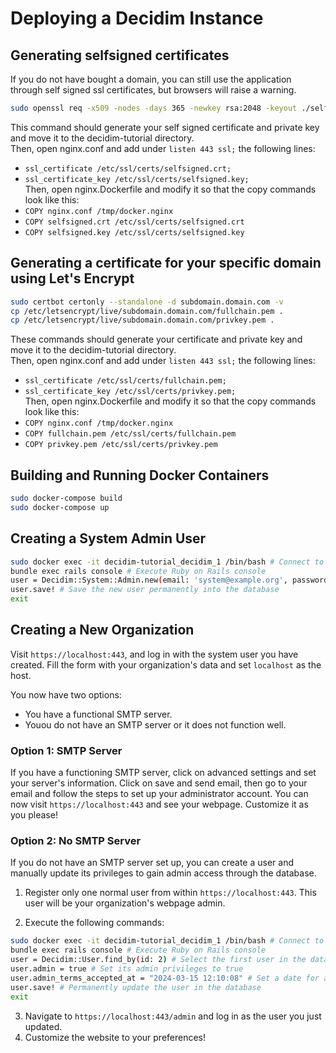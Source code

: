 # Deploying a Decidim Instance

## Generating selfsigned certificates
If you do not have bought a domain, you can still use the application through self signed ssl certificates, but browsers will raise a warning.
```bash
sudo openssl req -x509 -nodes -days 365 -newkey rsa:2048 -keyout ./selfsigned.key -out ./selfsigned.crt
```
This command should generate your self signed certificate and private key and move it to the decidim-tutorial directory. \
Then, open nginx.conf and add under `listen 443 ssl;` the following lines:
- `ssl_certificate /etc/ssl/certs/selfsigned.crt;`
- `ssl_certificate_key /etc/ssl/certs/selfsigned.key;` \
Then, open nginx.Dockerfile and modify it so that the copy commands look like this:
- `COPY nginx.conf /tmp/docker.nginx`
- `COPY selfsigned.crt /etc/ssl/certs/selfsigned.crt`
- `COPY selfsigned.key /etc/ssl/certs/selfsigned.key`

## Generating a certificate for your specific domain using Let's Encrypt
```bash
sudo certbot certonly --standalone -d subdomain.domain.com -v
cp /etc/letsencrypt/live/subdomain.domain.com/fullchain.pem .
cp /etc/letsencrypt/live/subdomain.domain.com/privkey.pem .
```
These commands should generate your certificate and private key and move it to the decidim-tutorial directory. \
Then, open nginx.conf and add under `listen 443 ssl;` the following lines:
- `ssl_certificate /etc/ssl/certs/fullchain.pem;`
- `ssl_certificate_key /etc/ssl/certs/privkey.pem;` \
Then, open nginx.Dockerfile and modify it so that the copy commands look like this:
- `COPY nginx.conf /tmp/docker.nginx`
- `COPY fullchain.pem /etc/ssl/certs/fullchain.pem`
- `COPY privkey.pem /etc/ssl/certs/privkey.pem`

## Building and Running Docker Containers

```bash
sudo docker-compose build
sudo docker-compose up
```

## Creating a System Admin User

```bash
sudo docker exec -it decidim-tutorial_decidim_1 /bin/bash # Connect to the running Decidim instance container
bundle exec rails console # Execute Ruby on Rails console
user = Decidim::System::Admin.new(email: 'system@example.org', password: 'decidim123456789', password_confirmation: 'decidim123456789') # Create a new system user with your preferred credentials.
user.save! # Save the new user permanently into the database
exit
```

## Creating a New Organization

Visit `https://localhost:443`, and log in with the system user you have created. Fill the form with your organization's data and set `localhost` as the host.

You now have two options:

- You have a functional SMTP server.
- Youou do not have an SMTP server or it does not function well.

### Option 1: SMTP Server

If you have a functioning SMTP server, click on advanced settings and set your server's information. Click on save and send email, then go to your email and follow the steps to set up your administrator account. You can now visit `https://localhost:443` and see your webpage. Customize it as you please!

### Option 2: No SMTP Server

If you do not have an SMTP server set up, you can create a user and manually update its privileges to gain admin access through the database.

1. Register only one normal user from within `https://localhost:443`. This user will be your organization's webpage admin.

2. Execute the following commands:

```bash
sudo docker exec -it decidim-tutorial_decidim_1 /bin/bash # Connect to the Decidim instance container
bundle exec rails console # Execute Ruby on Rails console
user = Decidim::User.find_by(id: 2) # Select the first user in the database, which is the one you created earlier
user.admin = true # Set its admin privileges to true
user.admin_terms_accepted_at = "2024-03-15 12:10:08" # Set a date for accepting admin terms
user.save! # Permanently update the user in the database
exit
```

3. Navigate to `https://localhost:443/admin` and log in as the user you just updated.
4. Customize the website to your preferences!
